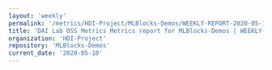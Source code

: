 ```yaml
---
layout: 'weekly'
permalink: '/metrics/HDI-Project/MLBlocks-Demos/WEEKLY-REPORT-2020-05-10'
title: 'DAI Lab OSS Metrics Metrics report for MLBlocks-Demos | WEEKLY-REPORT-2020-05-10'
organization: 'HDI-Project'
repository: 'MLBlocks-Demos'
current_date: '2020-05-10'
---
```

